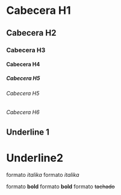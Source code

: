 # Cabecera H1
## Cabecera H2
### Cabecera H3
#### Cabecera H4
##### Cabecera H5
###### Cabecera H5
###### Cabecera H6

Underline 1
---------------------

Underline2
=====================

formato *italika*
formato _italika_

formato **bold**
formato __bold__
formato ~~tachado~~

